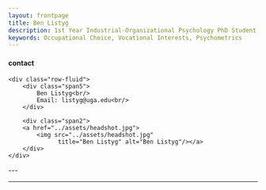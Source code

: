 ```yaml
---
layout: frontpage
title: Ben Listyg
description: 1st Year Industrial-Organizational Psychology PhD Student at the University of Georgia
keywords: Occupational Choice, Vocational Interests, Psychometrics
---
```


<div class="container">
<h4><a name="contact"></a>contact</h4>

    <div class="row-fluid">
        <div class="span5">
            Ben Listyg<br/>
            Email: listyg@uga.edu<br/>
        </div>

        <div class="span2">
        <a href="../assets/headshot.jpg">
            <img src="../assets/headshot.jpg"
                  title="Ben Listyg" alt="Ben Listyg"/></a>
        </div>
    </div>
</div>
---


---
